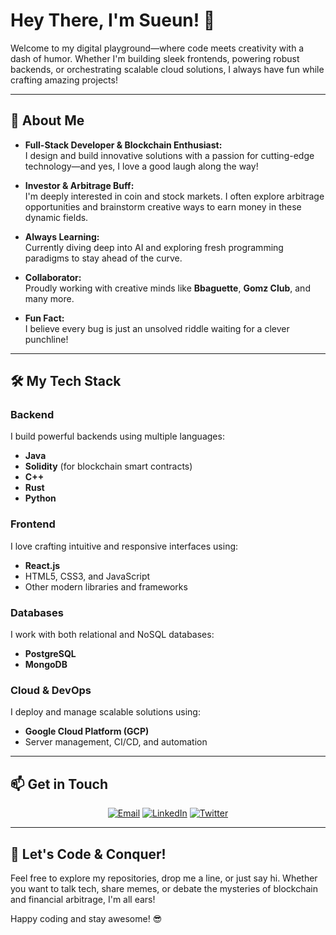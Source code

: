 # Hey There, I'm Sueun! 👋

Welcome to my digital playground—where code meets creativity with a dash of humor. Whether I'm building sleek frontends, powering robust backends, or orchestrating scalable cloud solutions, I always have fun while crafting amazing projects!

---

## 🚀 About Me

- **Full-Stack Developer & Blockchain Enthusiast:**  
  I design and build innovative solutions with a passion for cutting-edge technology—and yes, I love a good laugh along the way!

- **Investor & Arbitrage Buff:**  
  I'm deeply interested in coin and stock markets. I often explore arbitrage opportunities and brainstorm creative ways to earn money in these dynamic fields.

- **Always Learning:**  
  Currently diving deep into AI and exploring fresh programming paradigms to stay ahead of the curve.

- **Collaborator:**  
  Proudly working with creative minds like **Bbaguette**, **Gomz Club**, and many more.

- **Fun Fact:**  
  I believe every bug is just an unsolved riddle waiting for a clever punchline!

---

## 🛠️ My Tech Stack

### Backend
I build powerful backends using multiple languages:
- **Java**  
- **Solidity** (for blockchain smart contracts)  
- **C++**  
- **Rust**  
- **Python**

### Frontend
I love crafting intuitive and responsive interfaces using:
- **React.js**  
- HTML5, CSS3, and JavaScript  
- Other modern libraries and frameworks

### Databases
I work with both relational and NoSQL databases:
- **PostgreSQL**  
- **MongoDB**

### Cloud & DevOps
I deploy and manage scalable solutions using:
- **Google Cloud Platform (GCP)**  
- Server management, CI/CD, and automation

---


## 📫 Get in Touch

<p align="center">
  <a href="mailto:your.email@example.com"><img src="https://img.shields.io/badge/-Email-%23D14836?style=flat-square&logo=GMail&logoColor=white" alt="Email"></a>
  <a href="https://linkedin.com/in/YourUsername"><img src="https://img.shields.io/badge/-LinkedIn-0A66C2?style=flat-square&logo=Linkedin&logoColor=white" alt="LinkedIn"></a>
  <a href="https://twitter.com/YourHandle"><img src="https://img.shields.io/badge/-Twitter-1DA1F2?style=flat-square&logo=Twitter&logoColor=white" alt="Twitter"></a>
</p>

---

## 🎉 Let's Code & Conquer!

Feel free to explore my repositories, drop me a line, or just say hi. Whether you want to talk tech, share memes, or debate the mysteries of blockchain and financial arbitrage, I'm all ears!

Happy coding and stay awesome! 😎
